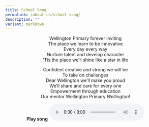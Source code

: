 ```yaml
---
title: School Song
permalink: /about-us/school-song/
description: ""
variant: markdown
---
```

<center> Wellington Primary forever inviting <br>
The place we learn to be innovative <br>
Every day every way <br>
Nurture talent and develop character <br>
'Tis the place we’ll shine like a star in life

<p> 

Confident creative and strong we will be <br>
To take on challenges <br>
Dear Wellington we’ll make you proud <br>
We’ll share and care for every one <br>
Empowerment through education <br>
Our mentor Wellington Primary&nbsp;*Wellington*!

</p><p>

<b>Play song</b>
	<audio autoplay="" controls="">
  <source src="https://docs.google.com/uc?export=download&amp;id=18pnWq78vQiouiYF54hMjC2ex_9IBdxYp">
</audio></p></center>